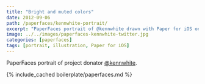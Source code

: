 ```yaml
---
title: "Bright and muted colors"
date: 2012-09-06
path: /paperfaces/kennwhite-portrait/
excerpt: "PaperFaces portrait of @kennwhite drawn with Paper for iOS on an iPad."
image: ../../images/paperfaces-kennwhite-twitter.jpg
categories: [paperfaces]
tags: [portrait, illustration, Paper for iOS]
---
```


PaperFaces portrait of project donator [@kennwhite](https://twitter.com/kennwhite).

{% include_cached boilerplate/paperfaces.md %}
